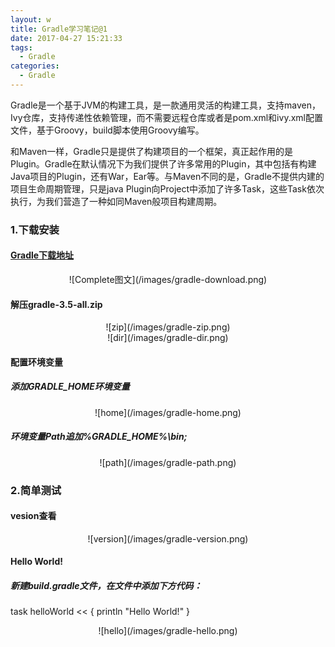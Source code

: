 ```yaml
---
layout: w
title: Gradle学习笔记@1
date: 2017-04-27 15:21:33
tags:
  - Gradle
categories:
  - Gradle
---
```

Gradle是一个基于JVM的构建工具，是一款通用灵活的构建工具，支持maven， Ivy仓库，支持传递性依赖管理，而不需要远程仓库或者是pom.xml和ivy.xml配置文件，基于Groovy，build脚本使用Groovy编写。

和Maven一样，Gradle只是提供了构建项目的一个框架，真正起作用的是Plugin。Gradle在默认情况下为我们提供了许多常用的Plugin，其中包括有构建Java项目的Plugin，还有War，Ear等。与Maven不同的是，Gradle不提供内建的项目生命周期管理，只是java Plugin向Project中添加了许多Task，这些Task依次执行，为我们营造了一种如同Maven般项目构建周期。

### 1.下载安装
#### [Gradle下载地址](https://gradle.org/releases)

<center>![Complete图文](/images/gradle-download.png)</center>

#### 解压gradle-3.5-all.zip

<center>![zip](/images/gradle-zip.png)</center>

<center>![dir](/images/gradle-dir.png)</center>

#### 配置环境变量
##### 添加GRADLE_HOME环境变量

<center>![home](/images/gradle-home.png)</center>

##### 环境变量Path追加%GRADLE_HOME%\bin;

<center>![path](/images/gradle-path.png)</center>

### 2.简单测试
#### vesion查看

<center>![version](/images/gradle-version.png)</center>

#### Hello World!

##### 新建build.gradle文件，在文件中添加下方代码：

task helloWorld << {
     println "Hello World!"
}

<center>![hello](/images/gradle-hello.png)</center>
